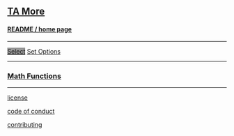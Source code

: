 ## [TA More]( index.html )

#### [README / home page]( #README.md )

***

[<span class="button" style=background-color:#999; >Select</span>]( #menu.md ) [<span class="button">Set Options</span>]( #set-options-test.html )

***


### [Math Functions]( #threejs-math-functions.html )

<!--
### [set-options-test]( #set-options-test.html )

### [breakout-image]( #breakout-image.md )


### [threejs-basic]( #threejs-basic.html )

-->


***

[license]( #license.md )

[code of conduct]( #code-of-conduct.md )

[contributing]( #contributing.md )

